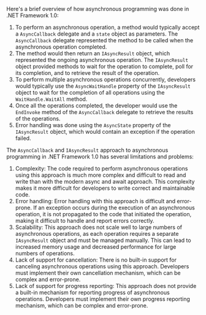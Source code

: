 Here's a brief overview of how asynchronous programming was done in .NET Framework 1.0:


1. To perform an asynchronous operation, a method would typically accept a `AsyncCallback` delegate and a `state` object as parameters. The `AsyncCallback` delegate represented the method to be called when the asynchronous operation completed.
2. The method would then return an `IAsyncResult` object, which represented the ongoing asynchronous operation. The `IAsyncResult` object provided methods to wait for the operation to complete, poll for its completion, and to retrieve the result of the operation.
3. To perform multiple asynchronous operations concurrently, developers would typically use the `AsyncWaitHandle` property of the `IAsyncResult` object to wait for the completion of all operations using the `WaitHandle.WaitAll` method.
4. Once all the operations completed, the developer would use the `EndInvoke` method of the `AsyncCallback` delegate to retrieve the results of the operations.
5. Error handling was done using the `AsyncState` property of the `IAsyncResult` object, which would contain an exception if the operation failed.


The `AsyncCallback` and `IAsyncResult` approach to asynchronous programming in .NET Framework 1.0 has several limitations and problems:

1. Complexity: The code required to perform asynchronous operations using this approach is much more complex and difficult to read and write than with the modern async and await approach. This complexity makes it more difficult for developers to write correct and maintainable code.
2. Error handling: Error handling with this approach is difficult and error-prone. If an exception occurs during the execution of an asynchronous operation, it is not propagated to the code that initiated the operation, making it difficult to handle and report errors correctly.
3. Scalability: This approach does not scale well to large numbers of asynchronous operations, as each operation requires a separate `IAsyncResult` object and must be managed manually. This can lead to increased memory usage and decreased performance for large numbers of operations.
4. Lack of support for cancellation: There is no built-in support for canceling asynchronous operations using this approach. Developers must implement their own cancellation mechanism, which can be complex and error-prone.
5. Lack of support for progress reporting: This approach does not provide a built-in mechanism for reporting progress of asynchronous operations. Developers must implement their own progress reporting mechanism, which can be complex and error-prone.